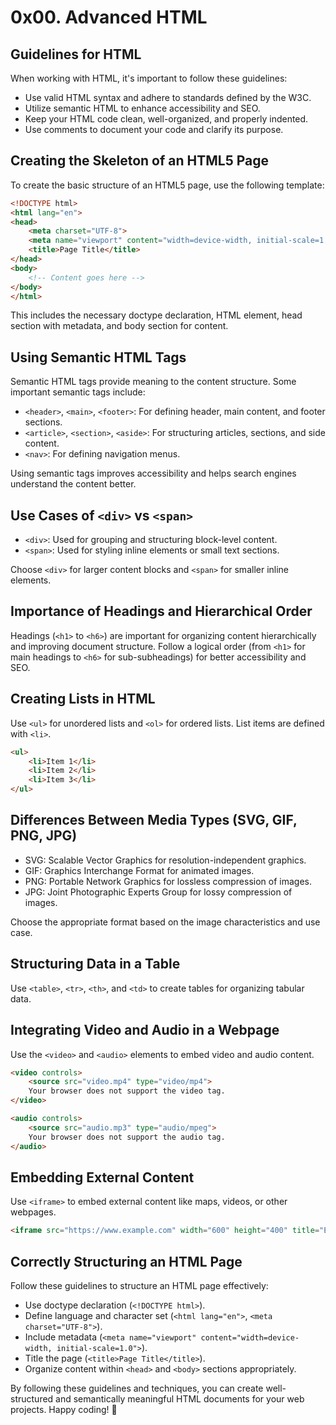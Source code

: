 # 0x00. Advanced HTML


## Guidelines for HTML

When working with HTML, it's important to follow these guidelines:

- Use valid HTML syntax and adhere to standards defined by the W3C.
- Utilize semantic HTML to enhance accessibility and SEO.
- Keep your HTML code clean, well-organized, and properly indented.
- Use comments to document your code and clarify its purpose.

## Creating the Skeleton of an HTML5 Page

To create the basic structure of an HTML5 page, use the following template:

```html
<!DOCTYPE html>
<html lang="en">
<head>
    <meta charset="UTF-8">
    <meta name="viewport" content="width=device-width, initial-scale=1.0">
    <title>Page Title</title>
</head>
<body>
    <!-- Content goes here -->
</body>
</html>
```

This includes the necessary doctype declaration, HTML element, head section with metadata, and body section for content.

## Using Semantic HTML Tags

Semantic HTML tags provide meaning to the content structure. Some important semantic tags include:

- `<header>`, `<main>`, `<footer>`: For defining header, main content, and footer sections.
- `<article>`, `<section>`, `<aside>`: For structuring articles, sections, and side content.
- `<nav>`: For defining navigation menus.

Using semantic tags improves accessibility and helps search engines understand the content better.

## Use Cases of `<div>` vs `<span>`

- `<div>`: Used for grouping and structuring block-level content.
- `<span>`: Used for styling inline elements or small text sections.

Choose `<div>` for larger content blocks and `<span>` for smaller inline elements.

## Importance of Headings and Hierarchical Order

Headings (`<h1>` to `<h6>`) are important for organizing content hierarchically and improving document structure. Follow a logical order (from `<h1>` for main headings to `<h6>` for sub-subheadings) for better accessibility and SEO.

## Creating Lists in HTML

Use `<ul>` for unordered lists and `<ol>` for ordered lists. List items are defined with `<li>`.

```html
<ul>
    <li>Item 1</li>
    <li>Item 2</li>
    <li>Item 3</li>
</ul>
```

## Differences Between Media Types (SVG, GIF, PNG, JPG)

- SVG: Scalable Vector Graphics for resolution-independent graphics.
- GIF: Graphics Interchange Format for animated images.
- PNG: Portable Network Graphics for lossless compression of images.
- JPG: Joint Photographic Experts Group for lossy compression of images.

Choose the appropriate format based on the image characteristics and use case.

## Structuring Data in a Table

Use `<table>`, `<tr>`, `<th>`, and `<td>` to create tables for organizing tabular data.

## Integrating Video and Audio in a Webpage

Use the `<video>` and `<audio>` elements to embed video and audio content.

```html
<video controls>
    <source src="video.mp4" type="video/mp4">
    Your browser does not support the video tag.
</video>

<audio controls>
    <source src="audio.mp3" type="audio/mpeg">
    Your browser does not support the audio tag.
</audio>
```

## Embedding External Content

Use `<iframe>` to embed external content like maps, videos, or other webpages.

```html
<iframe src="https://www.example.com" width="600" height="400" title="Embedded Content"></iframe>
```

## Correctly Structuring an HTML Page

Follow these guidelines to structure an HTML page effectively:

- Use doctype declaration (`<!DOCTYPE html>`).
- Define language and character set (`<html lang="en">`, `<meta charset="UTF-8">`).
- Include metadata (`<meta name="viewport" content="width=device-width, initial-scale=1.0">`).
- Title the page (`<title>Page Title</title>`).
- Organize content within `<head>` and `<body>` sections appropriately.

By following these guidelines and techniques, you can create well-structured and semantically meaningful HTML documents for your web projects. Happy coding! 🚀